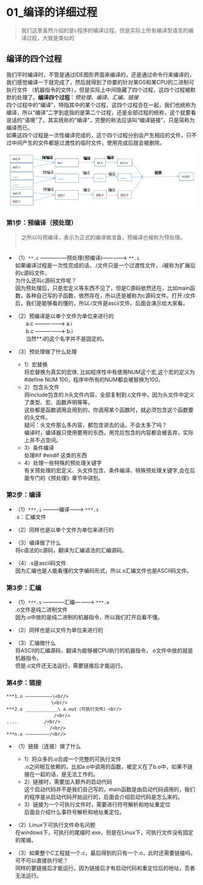 # 01_编译的详细过程
> 我们这里虽然介绍的是c程序的编译过程，但是实际上所有编译型语言的编译过程，大致是类似的

## 编译的四个过程
 我们平时编译时，不管是通过IDE图形界面来编译的，还是通过命令行来编译的，我们感觉编译一下就完成了，然后就得到了你要的针对某OS和某CPU的二进制可执行文件
（机器指令的文件），但是实际上中间隐藏了四个过程，这四个过程被默默的处理了。**编译四个过程**：_预处理、编译、汇编、链接_<br/>
 四个过程中的“编译”，特指其中的某个过程，这四个过程合在一起，我们也统称为编译，所以“编译”二字到底指的是第二个过程，还是全部过程的统称，这个就要看说话的“语境”了。其实统称的“编译”，完整的称法应该叫“编译链接”，只是简称为编译而已。<br/>
如果这四个过程是一次性编译完成的，这个四个过程分别会产生相应的文件，只不过中间产生的文件都是过渡性的临时文件，使用完成后就会被删除。<br/>
![编译过程](编译过程图示.png)

### 第1步：预编译（预处理）
> 之所以叫预编译，表示为正式的编译做准备，预编译也被称为预处理。
　　　　　　　　　
+ （1）`**.c`  —————预处理(预编译)—————> `**.i`
  <br/> 如果编译过程是一次性完成的话，.i文件只是一个过渡性文件，.i被称为扩展后的c源码文件。
  <br/>为什么还叫c源码文件呢？
  <br/>因为预处理后，只是宏定义等东西不见了，但是C源码依然还在，比如main函数，各种自己写的子函数，依然存在，所以还是被称为c源码文件。打开.i文件后，我们是能够看的懂的，所以.i文件是ascii文件。后面会演示给大家看。<br/>
+ （2）预编译是以单个文件为单位来进行的<br/>
        　　a.c ——————> a.i <br/>
        　　b.c ——————> b.i <br/>
  　　当然**.i的这个名字并不是固定的。<br/>

+ （3）预处理做了什么处理
    +  1）宏替换<br/>
          将宏替换为真实的宏体, 比如程序性中有使用NUM这个宏,这个宏的定义为#define NUM 100，程序中所有的NUM都会被替换为100。
    +  2）包含头文件<br/>
          将include包含的.h头文件内容，全部复制到.c文件中，因为头文件中定义了类型、宏、函数声明等等，<br/>
          这些都是函数调用会用到的，你调用某个函数时，就必须包含这个函数要的头文件。<br/>
          疑问：头文件那么多内容，都包含进去的话，不会太多了吗？<br/>
          编译时，编译器只使用要用的东西，用完后包含的内容都会被丢弃，实际上并不占空间。
    +  3）条件编译<br/>
              处理#if  #endif 这类的东西
    +  4）处理一些特殊的预处理关键字<br/>
          有关预处理的宏定义、头文件包含、条件编译、特殊预处理关键字,会在后面专门的《预处理》章节中讲到。
          
### 第2步：编译
             
  + （1）`***.i` ———编译———> `***.s` <br/>
    .s：汇编文件

  + （2）同样也是以单个文件为单位来进行的

  + （3）编译做了什么<br/>
    将c语法的c源码，翻译为汇编语法的汇编源码。

  + （4）.s是ascii码文件<br/>
    因为汇编也是人能看懂的文字编码形式，所以.s汇编文件也是ASCII码文件。
    
### 第3步：汇编
								
  + （1）`***.s` ————汇编————> `***.o` <br/>
    .o文件是纯二进制文件<br/>
     因为.o中放的是纯二进制的机器指令，所以我们打开后看不懂。
     
  + （2）同样也是以文件为单位来进行的

  + （3）汇编做什么<br/>
     将ASCII的汇编源码，翻译为能够被CPU执行的机器指令，.o文件中放的就是机器指令。<br/>
     但是.o文件还无法运行，需要链接后才能运行。
     
### 第4步：链接
```
***1.o ——————————\<br/>
　　　　　　　　　　\<br/>
***2.o ____________\ a.out（可执行文件）<br/>
　　　　　　　　　　 /<br/>
....		  /<br/>
　　　　　　　　 　/<br/>
***n.o —————————/<br/>
```					
					
+ （1）链接（连接）做了什么
	+  1）将众多的.o合成一个完整的可执行文件<br/>
	 .o之间相互依赖的，比如a.o中调用的函数，被定义在了b.o中，如果不链接在一起的话，是无法工作的。
	+  2）链接时，需要加入额外的启动代码<br/>
	  这个启动代码并不是我们自己写的，main函数是由启动代码调用的，我们的程序是从启动代码开始运行的，后面会介绍启动代码是怎么来的。
	+  3）链接为一个可执行文件时，需要进行符号解析和地址重定位<br/>
	  后面会介绍什么事符号解析和地址重定位。

+ （2）Linux下可执行文件命名问题<br/>
	在windows下，可执行的尾缀时.exe，但是在Linux下，可执行文件没有固定的尾缀。

+ （3）如果整个C工程就一个.c，最后得到的只有一个.o，此时还需要链接吗，可不可以直接执行呢？<br/>
	同样的要链接后才能运行，因为链接后才有启动代码和重定位后的地址，否者无法运行。

                        
